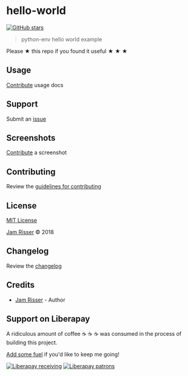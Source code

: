 # hello-world

[![GitHub stars](https://img.shields.io/github/stars/codejamninja/hello-world.svg?style=social&label=Stars)](https://github.com/codejamninja/hello-world)

> python-env hello world example

Please ★ this repo if you found it useful ★ ★ ★


## Usage

[Contribute](https://github.com/codejamninja/hello-world/blob/master/CONTRIBUTING.md) usage docs


## Support

Submit an [issue](https://github.com/codejamninja/hello-world/issues/new)


## Screenshots

[Contribute](https://github.com/codejamninja/hello-world/blob/master/CONTRIBUTING.md) a screenshot


## Contributing

Review the [guidelines for contributing](https://github.com/codejamninja/hello-world/blob/master/CONTRIBUTING.md)


## License

[MIT License](https://github.com/codejamninja/hello-world/blob/master/LICENSE)

[Jam Risser](https://codejam.ninja) © 2018


## Changelog

Review the [changelog](https://github.com/codejamninja/hello-world/blob/master/CHANGELOG.md)


## Credits

* [Jam Risser](https://codejam.ninja) - Author


## Support on Liberapay

A ridiculous amount of coffee ☕ ☕ ☕ was consumed in the process of building this project.

[Add some fuel](https://liberapay.com/codejamninja/donate) if you'd like to keep me going!

[![Liberapay receiving](https://img.shields.io/liberapay/receives/codejamninja.svg?style=flat-square)](https://liberapay.com/codejamninja/donate)
[![Liberapay patrons](https://img.shields.io/liberapay/patrons/codejamninja.svg?style=flat-square)](https://liberapay.com/codejamninja/donate)

